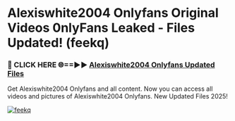 # Alexiswhite2004 Onlyfans Original Videos 0nlyFans Leaked - Files Updated! (feekq)

<h3>🔴 CLICK HERE 🌐==►► <a href="https://tinyurl.com/ehrbuxhb" rel="nofollow">Alexiswhite2004 Onlyfans Updated Files</a></h3>

Get Alexiswhite2004 Onlyfans and all content. Now you can access all videos and pictures of Alexiswhite2004 Onlyfans. New Updated Files 2025!

[![feekq](https://i.imgur.com/lVYEuWS.gif)](https://tinyurl.com/ehrbuxhb)
